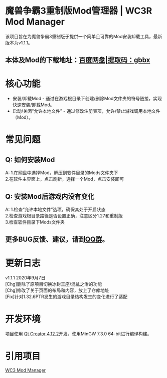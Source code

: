 # 魔兽争霸3重制版Mod管理器 | WC3R Mod Manager
该项目旨在为魔兽争霸3重制版于提供一个简单且可靠的Mod安装卸载工具，最新版本为v1.1.1。  

## 本体及Mod的下载地址：[百度网盘|提取码：gbbx](https://pan.baidu.com/s/1ifYSsqwCngW3wmbKtql_9g)

# 核心功能
* 安装/卸载Mod - 通过在游戏根目录下创建/删除Mod文件夹的符号链接，实现快速安装/卸载Mod。
* 启动/关闭“允许本地文件” - 通过修改注册表项，允许/禁止游戏调用本地文件（Mod）。

# 常见问题
## Q: 如何安装Mod
A:	1.在网盘中选择Mod，解压到软件目录的Mods文件夹下  
	2.在软件主界面上，点击刷新，选择一个Mod，点击安装即可  
## Q: 安装Mod后游戏内没有变化
A:	1.检查“允许本地文件”选项，确保其处于开启状态  
	2.检查游戏根目录路径是否设置正确，注意区分1.27和重制版  
	3.检查软件目录下Mods文件夹  
## 更多BUG反馈、建议，请到[QQ群](https://jq.qq.com/?_wv=1027&k=3z5zGFVR)。

# 更新日志
v1.1.1 2020年9月7日  
[Chg]删除了原项目切换冰封王座/混乱之治的功能  
[Chg]修改了关于页面的布局和内容，放上了仓库地址  
[Fix]针对1.32.6PTR发生的游戏目录结构发生的变化进行了适配  

# 开发环境
项目使用 [Qt Creator 4.12.2](https://www.qt.io/download-qt-installer)开发，使用MinGW 7.3.0 64-bit进行编译构建。

# 引用项目
[WC3 Mod Manager](https://gitlab.com/EzraZebra/WC3ModManager)